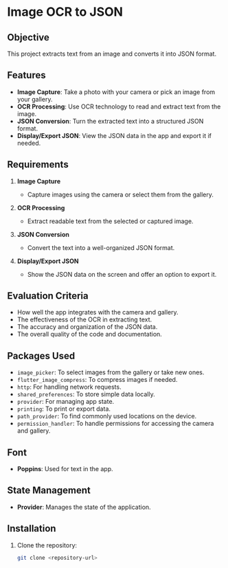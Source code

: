 # Image OCR to JSON

## Objective

This project extracts text from an image and converts it into JSON format.

## Features

- **Image Capture**: Take a photo with your camera or pick an image from your gallery.
- **OCR Processing**: Use OCR technology to read and extract text from the image.
- **JSON Conversion**: Turn the extracted text into a structured JSON format.
- **Display/Export JSON**: View the JSON data in the app and export it if needed.

## Requirements

1. **Image Capture**
   - Capture images using the camera or select them from the gallery.

2. **OCR Processing**
   - Extract readable text from the selected or captured image.

3. **JSON Conversion**
   - Convert the text into a well-organized JSON format.

4. **Display/Export JSON**
   - Show the JSON data on the screen and offer an option to export it.

## Evaluation Criteria

- How well the app integrates with the camera and gallery.
- The effectiveness of the OCR in extracting text.
- The accuracy and organization of the JSON data.
- The overall quality of the code and documentation.

## Packages Used

- `image_picker`: To select images from the gallery or take new ones.
- `flutter_image_compress`: To compress images if needed.
- `http`: For handling network requests.
- `shared_preferences`: To store simple data locally.
- `provider`: For managing app state.
- `printing`: To print or export data.
- `path_provider`: To find commonly used locations on the device.
- `permission_handler`: To handle permissions for accessing the camera and gallery.

## Font

- **Poppins**: Used for text in the app.

## State Management

- **Provider**: Manages the state of the application.

## Installation

1. Clone the repository:
   ```sh
   git clone <repository-url>
